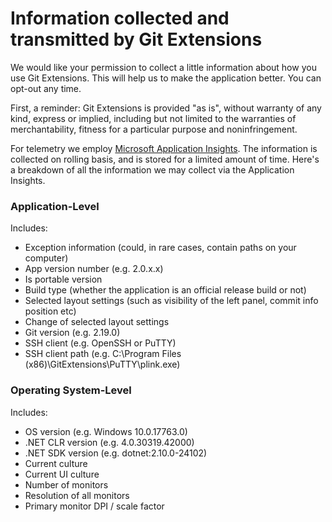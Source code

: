 # Information collected and transmitted by Git Extensions

We would like your permission to collect a little information about how you use Git Extensions. This will help us to make the application better.
You can opt-out any time.

First, a reminder: Git Extensions is provided "as is", without warranty of any kind, express or implied, including but not limited to the warranties of merchantability, fitness for a particular purpose and noninfringement.

For telemetry we employ [Microsoft Application Insights](https://docs.microsoft.com/en-us/azure/azure-monitor/app/app-insights-overview). The information is collected on rolling basis, and is stored for a limited amount of time.
Here's a breakdown of all the information we may collect via the Application Insights.

### Application-Level

Includes:

* Exception information (could, in rare cases, contain paths on your computer)
* App version number (e.g. 2.0.x.x)
* Is portable version
* Build type (whether the application is an official release build or not)
* Selected layout settings (such as visibility of the left panel, commit info position etc)
* Change of selected layout settings
* Git version (e.g. 2.19.0)
* SSH client (e.g. OpenSSH or PuTTY)
* SSH client path (e.g. C:\Program Files (x86)\GitExtensions\PuTTY\plink.exe)

### Operating System-Level

Includes:

* OS version (e.g. Windows 10.0.17763.0)
* .NET CLR version (e.g. 4.0.30319.42000)
* .NET SDK version (e.g. dotnet:2.10.0-24102)
* Current culture
* Current UI culture
* Number of monitors
* Resolution of all monitors
* Primary monitor DPI / scale factor
